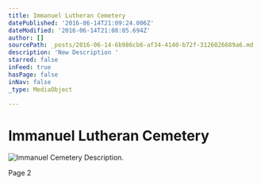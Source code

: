 ```yaml
---
title: Immanuel Lutheran Cemetery
datePublished: '2016-06-14T21:09:24.006Z'
dateModified: '2016-06-14T21:08:05.694Z'
author: []
sourcePath: _posts/2016-06-14-6b986cb6-af34-4140-b72f-3126026689a6.md
description: 'New Description '
starred: false
inFeed: true
hasPage: false
inNav: false
_type: MediaObject

---
```

# Immanuel Lutheran Cemetery
![Immanuel Cemetery Description.](https://the-grid-user-content.s3-us-west-2.amazonaws.com/4391a533-82fd-4d15-94cb-c0fb760b868d.jpg)

Page 2